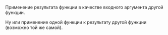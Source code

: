 Применение результата функции в качестве входного аргумента другой функции.

Ну или применение одной функции к результату другой функции (возможно той же самой).